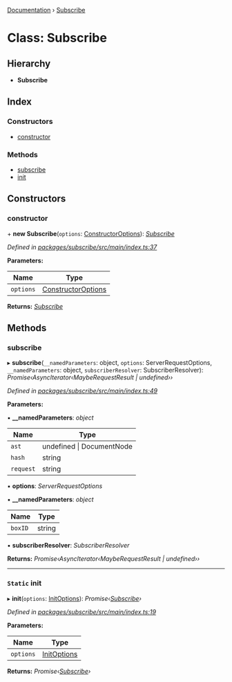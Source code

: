[Documentation](../README.md) › [Subscribe](subscribe.md)

# Class: Subscribe

## Hierarchy

* **Subscribe**

## Index

### Constructors

* [constructor](subscribe.md#constructor)

### Methods

* [subscribe](subscribe.md#subscribe)
* [init](subscribe.md#static-init)

## Constructors

###  constructor

\+ **new Subscribe**(`options`: [ConstructorOptions](../README.md#constructoroptions)): *[Subscribe](subscribe.md)*

*Defined in [packages/subscribe/src/main/index.ts:37](https://github.com/badbatch/graphql-box/blob/f8ef82d/packages/subscribe/src/main/index.ts#L37)*

**Parameters:**

Name | Type |
------ | ------ |
`options` | [ConstructorOptions](../README.md#constructoroptions) |

**Returns:** *[Subscribe](subscribe.md)*

## Methods

###  subscribe

▸ **subscribe**(`__namedParameters`: object, `options`: ServerRequestOptions, `__namedParameters`: object, `subscriberResolver`: SubscriberResolver): *Promise‹AsyncIterator‹MaybeRequestResult | undefined››*

*Defined in [packages/subscribe/src/main/index.ts:49](https://github.com/badbatch/graphql-box/blob/f8ef82d/packages/subscribe/src/main/index.ts#L49)*

**Parameters:**

▪ **__namedParameters**: *object*

Name | Type |
------ | ------ |
`ast` | undefined &#124; DocumentNode |
`hash` | string |
`request` | string |

▪ **options**: *ServerRequestOptions*

▪ **__namedParameters**: *object*

Name | Type |
------ | ------ |
`boxID` | string |

▪ **subscriberResolver**: *SubscriberResolver*

**Returns:** *Promise‹AsyncIterator‹MaybeRequestResult | undefined››*

___

### `Static` init

▸ **init**(`options`: [InitOptions](../README.md#initoptions)): *Promise‹[Subscribe](subscribe.md)›*

*Defined in [packages/subscribe/src/main/index.ts:19](https://github.com/badbatch/graphql-box/blob/f8ef82d/packages/subscribe/src/main/index.ts#L19)*

**Parameters:**

Name | Type |
------ | ------ |
`options` | [InitOptions](../README.md#initoptions) |

**Returns:** *Promise‹[Subscribe](subscribe.md)›*
